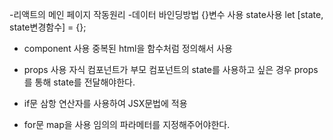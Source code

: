 -리액트의 메인 페이지 작동원리
-데이터 바인딩방법
  {}변수 사용
  state사용
    let [state, state변경함수] = {};
- component 사용
  중복된 html을 함수처럼 정의해서 사용
  
- props 사용
 자식 컴포넌트가 부모 컴포넌트의 state를 사용하고 싶은 경우 props를 통해 state를 전달해야한다.
 
- if문 
  삼항 연산자를 사용하여 JSX문법에 적용
  
- for문
  map을 사용 
  임의의 파라메터를 지정해주어야한다.
  
